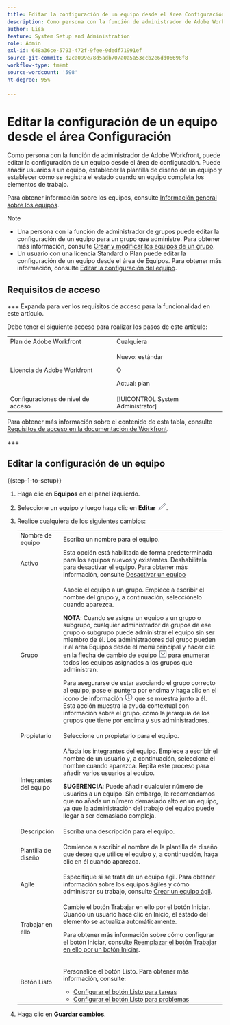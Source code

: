 ```yaml
---
title: Editar la configuración de un equipo desde el área Configuración
description: Como persona con la función de administrador de Adobe Workfront, puede editar la configuración de un equipo desde el área de configuración. Puede añadir usuarios a un equipo, establecer la plantilla de diseño de un equipo y establecer cómo se registra el estado cuando un equipo completa los elementos de trabajo.
author: Lisa
feature: System Setup and Administration
role: Admin
exl-id: 648a36ce-5793-472f-9fee-9dedf71991ef
source-git-commit: d2ca099e78d5adb707a0a5a53ccb2e6dd06698f8
workflow-type: tm+mt
source-wordcount: '598'
ht-degree: 95%

---
```


# Editar la configuración de un equipo desde el área Configuración

Como persona con la función de administrador de Adobe Workfront, puede editar la configuración de un equipo desde el área de configuración. Puede añadir usuarios a un equipo, establecer la plantilla de diseño de un equipo y establecer cómo se registra el estado cuando un equipo completa los elementos de trabajo.

Para obtener información sobre los equipos, consulte [Información general sobre los equipos](../../../people-teams-and-groups/create-and-manage-teams/teams-overview.md).

>[!NOTE]
>
>* Una persona con la función de administrador de grupos puede editar la configuración de un equipo para un grupo que administre. Para obtener más información, consulte [Crear y modificar los equipos de un grupo](../../../administration-and-setup/manage-groups/work-with-group-objects/create-and-modify-a-groups-teams.md).
>* Un usuario con una licencia Standard o Plan puede editar la configuración de un equipo desde el área de Equipos. Para obtener más información, consulte [Editar la configuración del equipo](../../../people-teams-and-groups/create-and-manage-teams/edit-team-settings.md).

## Requisitos de acceso

+++ Expanda para ver los requisitos de acceso para la funcionalidad en este artículo.

Debe tener el siguiente acceso para realizar los pasos de este artículo:

<table style="table-layout:auto"> 
 <col> 
 <col> 
 <tbody> 
  <tr> 
   <td role="rowheader">Plan de Adobe Workfront</td> 
   <td>Cualquiera</td> 
  </tr> 
  <tr> 
  <tr> 
   <td role="rowheader">Licencia de Adobe Workfront</td> 
   <td><p>Nuevo: estándar</p>
       <p>O</p>
       <p>Actual: plan</p></td>
  </tr> 
  </tr> 
  <tr> 
   <td role="rowheader">Configuraciones de nivel de acceso</td> 
   <td>[!UICONTROL System Administrator]</td>
  </tr> 
 </tbody> 
</table>

Para obtener más información sobre el contenido de esta tabla, consulte [Requisitos de acceso en la documentación de Workfront](/help/quicksilver/administration-and-setup/add-users/access-levels-and-object-permissions/access-level-requirements-in-documentation.md).

+++

## Editar la configuración de un equipo

{{step-1-to-setup}}

1. Haga clic en **Equipos** en el panel izquierdo.
1. Seleccione un equipo y luego haga clic en **Editar** ![Editar icono](assets/edit-icon.png).

1. Realice cualquiera de los siguientes cambios:

   <table style="table-layout:auto"> 
    <col> 
    <col> 
    <tbody> 
     <tr> 
      <td role="rowheader">Nombre de equipo</td> 
      <td>Escriba un nombre para el equipo.</td> 
     </tr>
      <tr data-mc-conditions="QuicksilverOrClassic.Draft mode"> 
       <td role="rowheader">Activo </td> 
       <td>Esta opción está habilitada de forma predeterminada para los equipos nuevos y existentes. Deshabilítela para desactivar el equipo. Para obtener más información, consulte <a href="../../../people-teams-and-groups/create-and-manage-teams/deactivate-a-team.md" class="MCXref xref">Desactivar un equipo</a> </td> 
      </tr>
     <tr> 
      <td role="rowheader">Grupo</td> 
      <td> <p>Asocie el equipo a un grupo. Empiece a escribir el nombre del grupo y, a continuación, selecciónelo cuando aparezca.</p> <p><b>NOTA</b>: Cuando se asigna un equipo a un grupo o subgrupo, cualquier administrador de grupos de ese grupo o subgrupo puede administrar el equipo sin ser miembro de él. Los administradores del grupo pueden ir al área Equipos desde el menú principal y hacer clic en la flecha de cambio de equipo <img src="assets/switch-team-icon.png" alt="Icono Cambiar de equipo"> para enumerar todos los equipos asignados a los grupos que administran.</p> <p>Para asegurarse de estar asociando el grupo correcto al equipo, pase el puntero por encima y haga clic en el icono de información <img src="assets/info-icon.png"> que se muestra junto a él. Esta acción muestra la ayuda contextual con información sobre el grupo, como la jerarquía de los grupos que tiene por encima y sus administradores.</p> </td> 
     </tr> 
     <tr> 
      <td role="rowheader">Propietario</td> 
      <td>Seleccione un propietario para el equipo.</td> 
     </tr> 
     <tr> 
      <td role="rowheader">Integrantes del equipo</td> 
      <td> <p>Añada los integrantes del equipo. Empiece a escribir el nombre de un usuario y, a continuación, seleccione el nombre cuando aparezca. Repita este proceso para añadir varios usuarios al equipo.</p> 
      <p><b>SUGERENCIA</b>: Puede añadir cualquier número de usuarios a un equipo. Sin embargo, le recomendamos que no añada un número demasiado alto en un equipo, ya que la administración del trabajo del equipo puede llegar a ser demasiado compleja.</p> </td> 
     </tr> 
     <tr> 
      <td role="rowheader">Descripción</td> 
      <td>Escriba una descripción para el equipo.</td> 
     </tr> 
     <tr> 
      <td role="rowheader">Plantilla de diseño</td> 
      <td> <p>Comience a escribir el nombre de la plantilla de diseño que desea que utilice el equipo y, a continuación, haga clic en él cuando aparezca.</p> </td> 
     </tr> 
     <tr> 
      <td role="rowheader">Agile</td> 
      <td>Especifique si se trata de un equipo ágil. Para obtener información sobre los equipos ágiles y cómo administrar su trabajo, consulte <a href="../../../agile/get-started-with-agile-in-workfront/create-an-agile-team.md" class="MCXref xref">Crear un equipo ágil</a>.</td> 
     </tr> 
     <tr data-mc-conditions=""> 
      <td role="rowheader">Trabajar en ello</td> 
      <td> <p>Cambie el botón Trabajar en ello por el botón Iniciar. Cuando un usuario hace clic en Inicio, el estado del elemento se actualiza automáticamente.</p> <p>Para obtener más información sobre cómo configurar el botón Iniciar, consulte <a href="../../../people-teams-and-groups/create-and-manage-teams/work-on-it-button-to-start-button.md" class="MCXref xref">Reemplazar el botón Trabajar en ello por un botón Iniciar</a>.</p> </td> 
     </tr> 
     <tr> 
      <td role="rowheader">Botón Listo</td> 
      <td> <p>Personalice el botón Listo. Para obtener más información, consulte:</p> 
       <ul> 
        <li><a href="../../../people-teams-and-groups/create-and-manage-teams/configure-the-done-button-for-tasks.md" class="MCXref xref">Configurar el botón Listo para tareas</a> </li> 
        <li><a href="../../../people-teams-and-groups/create-and-manage-teams/configure-the-done-button-for-issues.md" class="MCXref xref">Configurar el botón Listo para problemas</a> </li> 
       </ul> </td> 
     </tr> 
    </tbody> 
   </table>

1. Haga clic en **Guardar cambios**.

